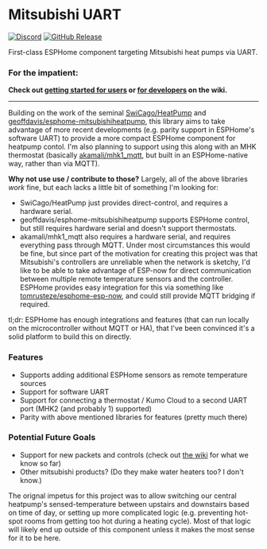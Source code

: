 # Mitsubishi UART

[![Discord](https://img.shields.io/discord/1219515821043220500?label=discord)](https://discord.gg/VRpgcF5JG5)
[![GitHub Release](https://img.shields.io/github/v/release/Sammy1am/mitsubishi-uart)](https://github.com/Sammy1Am/mitsubishi-uart/releases/latest)

First-class ESPHome component targeting Mitsubishi heat pumps via UART.

### For the impatient:
**Check out [getting started for users](https://github.com/Sammy1Am/mitsubishi-uart/wiki/Getting-Started) or [for developers](https://github.com/Sammy1Am/mitsubishi-uart/wiki) on the wiki.**

-----

Building on the work of the seminal [SwiCago/HeatPump](https://github.com/SwiCago/HeatPump) and [geoffdavis/esphome-mitsubishiheatpump](https://github.com/geoffdavis/esphome-mitsubishiheatpump), this library aims to take advantage of more recent developments (e.g. parity support in ESPHome's software UART) to provide a more compact ESPHome component for heatpump contol.  I'm also planning to support using this along with an MHK thermostat (basically [akamali/mhk1_mqtt](https://github.com/akamali/mhk1_mqtt), but built in an ESPHome-native way, rather than via MQTT).

__Why not use use / contribute to those?__
Largely, all of the above libraries *work* fine, but each lacks a little bit of something I'm looking for:
- SwiCago/HeatPump just provides direct-control, and requires a hardware serial.
- geoffdavis/esphome-mitsubishiheatpump supports ESPHome control, but still requires hardware serial and doesn't support thermostats.
- akamali/mhk1_mqtt also requires a hardware serial, and requires everything pass through MQTT.  Under most circumstances this would be fine, but since part of the motivation for creating this project was that Mitsubishi's controllers are unreliable when the network is sketchy, I'd like to be able to take advantage of ESP-now for direct communication between multiple remote temperature sensors and the controller.  ESPHome provides easy integration for this via something like [tomrusteze/esphome-esp-now](https://github.com/tomrusteze/esphome-esp-now), and could still provide MQTT bridging if required.

tl;dr: ESPHome has enough integrations and features (that can run locally on the microcontroller without MQTT or HA), that I've been convinced it's a solid platform to build this on directly.

### Features
- Supports adding additional ESPHome sensors as remote temperature sources
- Support for software UART
- Support for connecting a thermostat / Kumo Cloud to a second UART port (MHK2 (and probably 1) supported)
- Parity with above mentioned libraries for features (pretty much there)

### Potential Future Goals
- Support for new packets and controls (check out [the wiki](https://github.com/Sammy1Am/mitsubishi-uart/wiki/Decoding-Packets) for what we know so far)
- Other mitsubishi products? (Do they make water heaters too?  I don't know.)

The orignal impetus for this project was to allow switching our central heatpump's sensed-temperature between upstairs and downstairs based on time of day, or setting up more complicated logic (e.g. preventing hot-spot rooms from getting too hot during a heating cycle).  Most of that logic will likely end up outside of this component unless it makes the most sense for it to be here.
